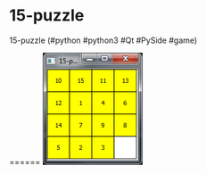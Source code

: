 # 15-puzzle
15-puzzle (#python #python3 #Qt #PySide #game)

======
![](https://raw.githubusercontent.com/gil9red/15-puzzle/master/screenshot.png)
